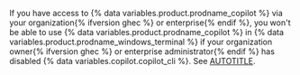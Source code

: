 If you have access to {% data variables.product.prodname_copilot %} via your organization{% ifversion ghec %} or enterprise{% endif %}, you won't be able to use {% data variables.product.prodname_copilot %} in {% data variables.product.prodname_windows_terminal %} if your organization owner{% ifversion ghec %} or enterprise administrator{% endif %} has disabled {% data variables.copilot.copilot_cli %}. See [AUTOTITLE](/copilot/managing-github-copilot-in-your-organization/managing-policies-and-features-for-copilot-in-your-organization).
